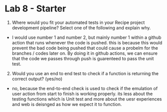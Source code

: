 # Lab 8 - Starter
1) Where would you fit your automated tests in your Recipe project development pipeline? Select one of the following and explain why.
- I would use number 1 and number 2, but mainly number 1 within a github action that runs whenever the code is pushed. this is because this would prevent the bad code being pushed that could cause a probelm for the branches / codes later on. By doing it in github actions, we can ensure that the code we passes through push is guarenteed to pass the unit test.

2) Would you use an end to end test to check if a function is returning the correct output? (yes/no)
- no, because the end-to-end check is used to check if the emulation of user action from start to finish is working properly. its less about the testing functions which is Unit test and more about the uesr experiences and web is deisnged as how we expect it to function.


